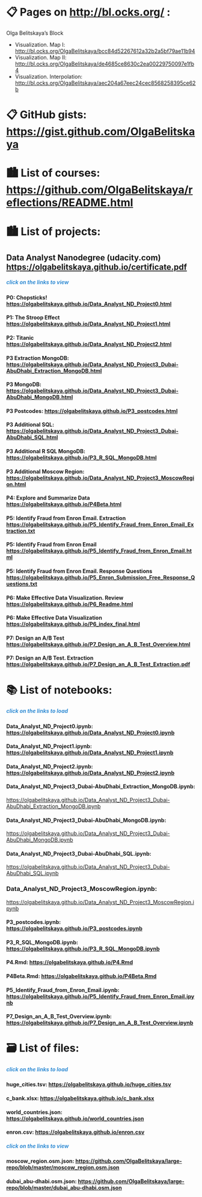 
# &#x1F4CB; Pages on http://bl.ocks.org/ :
Olga Belitskaya’s Block 
- Visualization. Map I: http://bl.ocks.org/OlgaBelitskaya/bcc84d52267612a32b2a5bf79ae11b94
- Visualization. Map II: http://bl.ocks.org/OlgaBelitskaya/de4685ce8630c2ea00229750097e1fb4
- Visualization. Interpolation: http://bl.ocks.org/OlgaBelitskaya/aec204a67eec24cec8568258395ce62b

# &#x1F4CB; GitHub gists: https://gist.github.com/OlgaBelitskaya

# &#x1F3D9; List of courses: https://github.com/OlgaBelitskaya/reflections/README.html

# &#x1F3D9; List of projects:

## Data Analyst Nanodegree (udacity.com)  https://olgabelitskaya.github.io/certificate.pdf
##### <span style="color:#338DD4">click on the links to view</span>

#### P0: Chopsticks! https://olgabelitskaya.github.io/Data_Analyst_ND_Project0.html

#### P1: The Stroop Effect https://olgabelitskaya.github.io/Data_Analyst_ND_Project1.html

#### P2: Titanic https://olgabelitskaya.github.io/Data_Analyst_ND_Project2.html

#### P3 Extraction MongoDB: https://olgabelitskaya.github.io/Data_Analyst_ND_Project3_Dubai-AbuDhabi_Extraction_MongoDB.html

#### P3 MongoDB: https://olgabelitskaya.github.io/Data_Analyst_ND_Project3_Dubai-AbuDhabi_MongoDB.html

#### P3 Postcodes: https://olgabelitskaya.github.io/P3_postcodes.html

#### P3 Additional SQL: https://olgabelitskaya.github.io/Data_Analyst_ND_Project3_Dubai-AbuDhabi_SQL.html

#### P3 Additional R SQL MongoDB: https://olgabelitskaya.github.io/P3_R_SQL_MongoDB.html

#### P3 Additional Moscow Region: https://olgabelitskaya.github.io/Data_Analyst_ND_Project3_MoscowRegion.html

#### P4: Explore and Summarize Data  https://olgabelitskaya.github.io/P4Beta.html

#### P5: Identify Fraud from Enron Email. Extraction https://olgabelitskaya.github.io/P5_Identify_Fraud_from_Enron_Email_Extraction.txt

#### P5: Identify Fraud from Enron Email  https://olgabelitskaya.github.io/P5_Identify_Fraud_from_Enron_Email.html

#### P5: Identify Fraud from Enron Email. Response Questions https://olgabelitskaya.github.io/P5_Enron_Submission_Free_Response_Questions.txt

#### P6: Make Effective Data Visualization. Review  https://olgabelitskaya.github.io/P6_Readme.html

#### P6: Make Effective Data Visualization  https://olgabelitskaya.github.io/P6_index_final.html

#### P7: Design an A/B Test  https://olgabelitskaya.github.io/P7_Design_an_A_B_Test_Overview.html

#### P7: Design an A/B Test. Extraction https://olgabelitskaya.github.io/P7_Design_an_A_B_Test_Extraction.pdf

# &#x1F4DA; List of notebooks:
##### <span style="color:#338DD4">click on the links to load</span>

#### Data_Analyst_ND_Project0.ipynb:  https://olgabelitskaya.github.io/Data_Analyst_ND_Project0.ipynb
#### Data_Analyst_ND_Project1.ipynb:  https://olgabelitskaya.github.io/Data_Analyst_ND_Project1.ipynb
#### Data_Analyst_ND_Project2.ipynb:  https://olgabelitskaya.github.io/Data_Analyst_ND_Project2.ipynb
#### Data_Analyst_ND_Project3_Dubai-AbuDhabi_Extraction_MongoDB.ipynb:
https://olgabelitskaya.github.io/Data_Analyst_ND_Project3_Dubai-AbuDhabi_Extraction_MongoDB.ipynb
#### Data_Analyst_ND_Project3_Dubai-AbuDhabi_MongoDB.ipynb: 
https://olgabelitskaya.github.io/Data_Analyst_ND_Project3_Dubai-AbuDhabi_MongoDB.ipynb
#### Data_Analyst_ND_Project3_Dubai-AbuDhabi_SQL.ipynb: 
https://olgabelitskaya.github.io/Data_Analyst_ND_Project3_Dubai-AbuDhabi_SQL.ipynb
### Data_Analyst_ND_Project3_MoscowRegion.ipynb: 
https://olgabelitskaya.github.io/Data_Analyst_ND_Project3_MoscowRegion.ipynb
#### P3_postcodes.ipynb: https://olgabelitskaya.github.io/P3_postcodes.ipynb
#### P3_R_SQL_MongoDB.ipynb: https://olgabelitskaya.github.io/P3_R_SQL_MongoDB.ipynb
#### P4.Rmd: https://olgabelitskaya.github.io/P4.Rmd
#### P4Beta.Rmd: https://olgabelitskaya.github.io/P4Beta.Rmd
#### P5_Identify_Fraud_from_Enron_Email.ipynb: https://olgabelitskaya.github.io/P5_Identify_Fraud_from_Enron_Email.ipynb
#### P7_Design_an_A_B_Test_Overview.ipynb: https://olgabelitskaya.github.io/P7_Design_an_A_B_Test_Overview.ipynb

# &#x1F5C3; List of files:

##### <span style="color:#338DD4">click on the links to load

#### huge_cities.tsv: https://olgabelitskaya.github.io/huge_cities.tsv
#### c_bank.xlsx: https://olgabelitskaya.github.io/c_bank.xlsx
#### world_countries.json: https://olgabelitskaya.github.io/world_countries.json
#### enron.csv: https://olgabelitskaya.github.io/enron.csv

##### <span style="color:#338DD4">click on the links to view</span>

#### moscow_region.osm.json: https://github.com/OlgaBelitskaya/large-repo/blob/master/moscow_region.osm.json
#### dubai_abu-dhabi.osm.json: https://github.com/OlgaBelitskaya/large-repo/blob/master/dubai_abu-dhabi.osm.json

